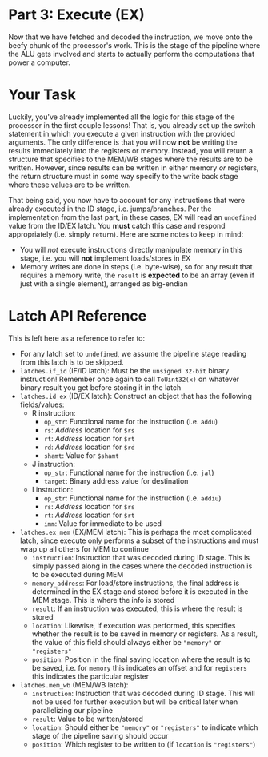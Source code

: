 # Part 3: Execute (EX)
Now that we have fetched and decoded the instruction, we move onto the beefy
chunk of the processor's work. This is the stage of the pipeline where the ALU gets
involved and starts to actually perform the computations that power a computer.

# Your Task
Luckily, you've already implemented all the logic for this stage of the processor in the 
first couple lessons! That is, you already set up the switch statement in which you execute a 
given instruction with the provided arguments. The only difference is that you will now **not**
be writing the results immediately into the registers or memory. Instead, you will return
a structure that specifies to the MEM/WB stages where the results are to be written. However,
since results can be written in either memory *or* registers, the return structure must in some
way specify to the write back stage where these values are to be written. 

That being said, you now have to account for any instructions that were already executed in
the ID stage, i.e. jumps/branches. Per the implementation from the last part, in these cases,
EX will read an `undefined` value from the ID/EX latch. You **must** catch this case and
respond appropriately (i.e. simply `return`). Here are some notes to keep in mind:

- You will *not* execute instructions directly manipulate memory in this stage, i.e. you will
**not** implement loads/stores in EX
- Memory writes are done in steps (i.e. byte-wise), so for any result that requires a memory
write, the `result` is **expected** to be an array (even if just with a single element),
arranged as big-endian

# Latch API Reference
This is left here as a reference to refer to:

- For any latch set to `undefined`, we assume the pipeline stage reading from this latch is to be skipped. 
- `latches.if_id` (IF/ID latch): Must be the `unsigned 32-bit` binary instruction! Remember once
  again to call `ToUint32(x)` on whatever binary result you get before storing it in the latch
- `latches.id_ex` (ID/EX latch): Construct an object that has the following fields/values:
  - R instruction: 
    - `op_str`: Functional name for the instruction (i.e. `addu`)
    - `rs`: *Address* location for `$rs`
    - `rt`: *Address* location for `$rt`
    - `rd`: *Address* location for `$rd`
    - `shamt`: Value for `$shamt`
  - J instruction: 
    - `op_str`: Functional name for the instruction (i.e. `jal`)
    - `target`: Binary address value for destination
  - I instruction: 
    - `op_str`: Functional name for the instruction (i.e. `addiu`)
    - `rs`: *Address* location for `$rs`
    - `rt`: *Address* location for `$rt`
    - `imm`: Value for immediate to be used
- `latches.ex_mem` (EX/MEM latch): This is perhaps the most complicated latch, since execute
  only performs a subset of the instructions and must wrap up all others for MEM to continue
  - `instruction`: Instruction that was decoded during ID stage. This is simply passed along
  in the cases where the decoded instruction is to be executed during MEM
  - `memory_address`: For load/store instructions, the final address is determined in the EX
  stage and stored before it is executed in the MEM stage. This is where the info is stored
  - `result`: If an instruction was executed, this is where the result is stored
  - `location`: Likewise, if execution was performed, this specifies whether the result is
  to be saved in memory or registers. As a result, the value of this field should always either
  be `"memory"` or `"registers"`
  - `position`: Position in the final saving location where the result is to be saved, i.e. for
  `memory` this indicates an offset and for `registers` this indicates the particular register 
- `latches.mem_wb` (MEM/WB latch): 
  - `instruction`: Instruction that was decoded during ID stage. This will not be used for
  further execution but will be critical later when parallelizing our pipeline
  - `result`: Value to be written/stored
  - `location`: Should either be `"memory"` or `"registers"` to indicate which stage of the
  pipeline saving should occur
  - `position`: Which register to be written to (if `location` is `"registers"`)
